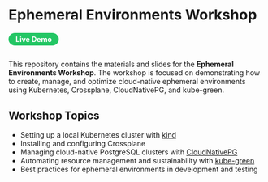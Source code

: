 # Ephemeral Environments Workshop

<a href="https://graz-dev.github.io/ephemeral-environments-workshop/#/" target="_blank" style="display: inline-block; background: #23c664; color: #fff; font-weight: bold; padding: 0.3em 1em; border-radius: 16px; text-decoration: none; margin-bottom: 1em;">Live Demo</a>

This repository contains the materials and slides for the **Ephemeral Environments Workshop**. The workshop is focused on demonstrating how to create, manage, and optimize cloud-native ephemeral environments using Kubernetes, Crossplane, CloudNativePG, and kube-green.

## Workshop Topics

- Setting up a local Kubernetes cluster with [kind](https://kind.sigs.k8s.io/)
- Installing and configuring Crossplane
- Managing cloud-native PostgreSQL clusters with [CloudNativePG](https://cloudnative-pg.io/)
- Automating resource management and sustainability with [kube-green](https://github.com/kube-green/kube-green)
- Best practices for ephemeral environments in development and testing

